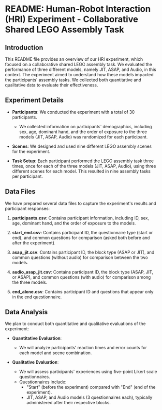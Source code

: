 # README: Human-Robot Interaction (HRI) Experiment - Collaborative Shared LEGO Assembly Task

## Introduction

This README file provides an overview of our HRI experiment, which focused on a collaborative shared LEGO assembly task. We evaluated the performance of three different models, namely JIT, ASAP, and Audio, in this context. The experiment aimed to understand how these models impacted the participants' assembly tasks. We collected both quantitative and qualitative data to evaluate their effectiveness.

## Experiment Details

- **Participants**: We conducted the experiment with a total of 30 participants.
  - We collected information on participants' demographics, including sex, age, dominant hand, and the order of exposure to the three models (JIT, ASAP, Audio) was randomized for each participant.

- **Scenes**: We designed and used nine different LEGO assembly scenes for the experiment.

- **Task Setup**: Each participant performed the LEGO assembly task three times, once for each of the three models (JIT, ASAP, Audio), using three different scenes for each model. This resulted in nine assembly tasks per participant.

## Data Files

We have prepared several data files to capture the experiment's results and participant responses:

1. **participants.csv**: Contains participant information, including ID, sex, age, dominant hand, and the order of exposure to the models.

2. **start_end.csv**: Contains participant ID, the questionnaire type (start or end), and common questions for comparison (asked both before and after the experiment).

3. **asap_jit.csv**: Contains participant ID, the block type (ASAP or JIT), and common questions (without audio) for comparison between the two models.

4. **audio_asap_jit.csv**: Contains participant ID, the block type (ASAP, JIT, or ASAP), and common questions (with audio) for comparison among the three models.

5. **end_alone.csv**: Contains participant ID and questions that appear only in the end questionnaire.

## Data Analysis

We plan to conduct both quantitative and qualitative evaluations of the experiment:

- **Quantitative Evaluation**:
  - We will analyze participants' reaction times and error counts for each model and scene combination.

- **Qualitative Evaluation**:
  - We will assess participants' experiences using five-point Likert scale questionnaires.
  - Questionnaires include:
    - "Start" (before the experiment) compared with "End" (end of the experiment).
    - JIT, ASAP, and Audio models (3 questionnaires each), typically administered after their respective blocks.
